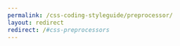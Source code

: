 ```yaml
---
permalink: /css-coding-styleguide/preprocessor/
layout: redirect
redirect: /#css-preprocessors
---
```

